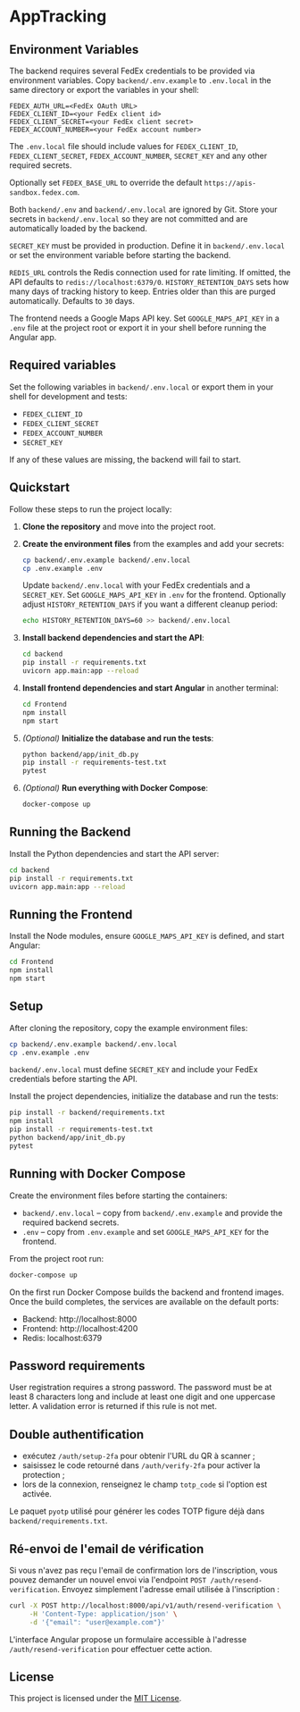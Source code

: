 # AppTracking

## Environment Variables

The backend requires several FedEx credentials to be provided via environment variables.
Copy `backend/.env.example` to `.env.local` in the same directory or export the variables in your shell:

```
FEDEX_AUTH_URL=<FedEx OAuth URL>
FEDEX_CLIENT_ID=<your FedEx client id>
FEDEX_CLIENT_SECRET=<your FedEx client secret>
FEDEX_ACCOUNT_NUMBER=<your FedEx account number>
```

The `.env.local` file should include values for `FEDEX_CLIENT_ID`,
`FEDEX_CLIENT_SECRET`, `FEDEX_ACCOUNT_NUMBER`, `SECRET_KEY` and any other
required secrets.

Optionally set `FEDEX_BASE_URL` to override the default `https://apis-sandbox.fedex.com`.

Both `backend/.env` and `backend/.env.local` are ignored by Git. Store your secrets in `backend/.env.local` so they are not committed and are automatically loaded by the backend.

`SECRET_KEY` must be provided in production. Define it in `backend/.env.local` or set the environment variable before starting the backend.

`REDIS_URL` controls the Redis connection used for rate limiting. If omitted, the API defaults to `redis://localhost:6379/0`.
`HISTORY_RETENTION_DAYS` sets how many days of tracking history to keep. Entries older than this are purged automatically. Defaults to `30` days.

The frontend needs a Google Maps API key. Set `GOOGLE_MAPS_API_KEY` in a `.env` file at the project root or export it in your shell before running the Angular app.

## Required variables

Set the following variables in `backend/.env.local` or export them in your shell for development and tests:

- `FEDEX_CLIENT_ID`
- `FEDEX_CLIENT_SECRET`
- `FEDEX_ACCOUNT_NUMBER`
- `SECRET_KEY`

If any of these values are missing, the backend will fail to start.

## Quickstart

Follow these steps to run the project locally:

1. **Clone the repository** and move into the project root.
2. **Create the environment files** from the examples and add your secrets:

   ```bash
   cp backend/.env.example backend/.env.local
   cp .env.example .env
   ```

   Update `backend/.env.local` with your FedEx credentials and a `SECRET_KEY`.
   Set `GOOGLE_MAPS_API_KEY` in `.env` for the frontend.
   Optionally adjust `HISTORY_RETENTION_DAYS` if you want a different cleanup period:

   ```bash
   echo HISTORY_RETENTION_DAYS=60 >> backend/.env.local
   ```
3. **Install backend dependencies and start the API**:

   ```bash
   cd backend
   pip install -r requirements.txt
   uvicorn app.main:app --reload
   ```
4. **Install frontend dependencies and start Angular** in another terminal:

   ```bash
   cd Frontend
   npm install
   npm start
   ```
5. *(Optional)* **Initialize the database and run the tests**:

   ```bash
   python backend/app/init_db.py
   pip install -r requirements-test.txt
   pytest
   ```
6. *(Optional)* **Run everything with Docker Compose**:

   ```bash
   docker-compose up
   ```

## Running the Backend

Install the Python dependencies and start the API server:

```bash
cd backend
pip install -r requirements.txt
uvicorn app.main:app --reload
```

## Running the Frontend

Install the Node modules, ensure `GOOGLE_MAPS_API_KEY` is defined, and start Angular:

```bash
cd Frontend
npm install
npm start
```

## Setup

After cloning the repository, copy the example environment files:

```bash
cp backend/.env.example backend/.env.local
cp .env.example .env
```

`backend/.env.local` must define `SECRET_KEY` and include your FedEx credentials before starting the API.

Install the project dependencies, initialize the database and run the tests:

```bash
pip install -r backend/requirements.txt
npm install
pip install -r requirements-test.txt
python backend/app/init_db.py
pytest
```

## Running with Docker Compose

Create the environment files before starting the containers:

- `backend/.env.local` &ndash; copy from `backend/.env.example` and provide the required backend secrets.
- `.env` &ndash; copy from `.env.example` and set `GOOGLE_MAPS_API_KEY` for the frontend.

From the project root run:

```bash
docker-compose up
```

On the first run Docker Compose builds the backend and frontend images. Once the build completes, the services are available on the default ports:

- Backend: http://localhost:8000
- Frontend: http://localhost:4200
- Redis: localhost:6379

## Password requirements

User registration requires a strong password. The password must be at least 8
characters long and include at least one digit and one uppercase letter. A
validation error is returned if this rule is not met.

## Double authentification

- exécutez `/auth/setup-2fa` pour obtenir l'URL du QR à scanner ;
- saisissez le code retourné dans `/auth/verify-2fa` pour activer la protection ;
- lors de la connexion, renseignez le champ `totp_code` si l'option est activée.

Le paquet `pyotp` utilisé pour générer les codes TOTP figure déjà dans `backend/requirements.txt`.

## Ré-envoi de l'email de vérification

Si vous n'avez pas reçu l'email de confirmation lors de l'inscription, vous
pouvez demander un nouvel envoi via l'endpoint `POST /auth/resend-verification`.
Envoyez simplement l'adresse email utilisée à l'inscription :

```bash
curl -X POST http://localhost:8000/api/v1/auth/resend-verification \
     -H 'Content-Type: application/json' \
     -d '{"email": "user@example.com"}'
```

L'interface Angular propose un formulaire accessible à l'adresse
`/auth/resend-verification` pour effectuer cette action.

## License

This project is licensed under the [MIT License](LICENSE).
